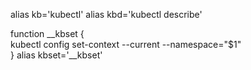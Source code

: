 <!-- vi .bashrc
source .bashrc -->

<!-- k8s command -->
alias kb='kubectl'
alias kbd='kubectl describe'

function __kbset {                                                                
   kubectl config set-context --current  --namespace="$1"                                                                
} 
alias kbset='__kbset' 